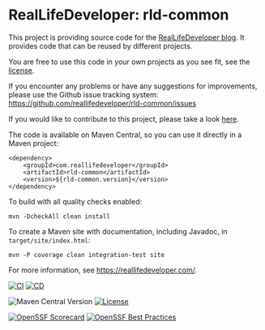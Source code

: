 RealLifeDeveloper: rld-common
=============================

This project is providing source code for the [RealLifeDeveloper blog](https://reallifedeveloper.com/). It provides code that can be
reused by different projects.

You are free to use this code in your own projects as you see fit, see the [license](LICENSE).

If you encounter any problems or have any suggestions for improvements, please use the Github issue tracking system:
https://github.com/reallifedeveloper/rld-common/issues

If you would like to contribute to this project, please take a look [here](CONTRIBUTING.md).

The code is available on Maven Central, so you can use it directly in a Maven project:
```
<dependency>
    <groupId>com.reallifedeveloper</groupId>
    <artifactId>rld-common</artifactId>
    <version>${rld-common.version}</version>
</dependency>
```

To build with all quality checks enabled:

    mvn -DcheckAll clean install

To create a Maven site with documentation, including Javadoc, in `target/site/index.html`:

    mvn -P coverage clean integration-test site

For more information, see <https://reallifedeveloper.com/>.

[![CI](https://github.com/reallifedeveloper/rld-common/actions/workflows/main.yaml/badge.svg)](https://github.com/reallifedeveloper/rld-common/actions/workflows/main.yaml)
[![CD](https://github.com/reallifedeveloper/rld-common/actions/workflows/release.yaml/badge.svg)](https://github.com/reallifedeveloper/rld-common/actions/workflows/release.yaml)

![Maven Central Version](https://img.shields.io/maven-central/v/com.reallifedeveloper/rld-common)
[![License](https://img.shields.io/:license-mit-blue.svg)](https://badges.mit-license.org)


[![OpenSSF Scorecard](https://api.scorecard.dev/projects/github.com/reallifedeveloper/rld-common/badge)](https://scorecard.dev/viewer/?uri=github.com/reallifedeveloper/rld-common)
[![OpenSSF Best Practices](https://bestpractices.coreinfrastructure.org/projects/10898/badge)](https://bestpractices.coreinfrastructure.org/projects/10898)
